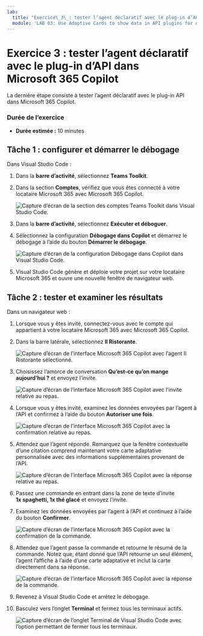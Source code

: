 ```yaml
---
lab:
  title: "Exercice\_3\_: tester l’agent déclaratif avec le plug-in d’API dans Microsoft\_365 Copilot"
  module: 'LAB 03: Use Adaptive Cards to show data in API plugins for declarative agents'
---
```


# Exercice 3 : tester l’agent déclaratif avec le plug-in d’API dans Microsoft 365 Copilot

La dernière étape consiste à tester l’agent déclaratif avec le plug-in API dans Microsoft 365 Copilot.

### Durée de l’exercice

- **Durée estimée :** 10 minutes

## Tâche 1 : configurer et démarrer le débogage

Dans Visual Studio Code :

1. Dans la **barre d’activité**, sélectionnez **Teams Toolkit**.
1. Dans la section **Comptes**, vérifiez que vous êtes connecté à votre locataire Microsoft 365 avec Microsoft 365 Copilot.

    ![Capture d’écran de la section des comptes Teams Toolkit dans Visual Studio Code.](../media/LAB_03/LAB_03/3-teams-toolkit-accounts.png)

1. Dans la **barre d’activité**, sélectionnez **Exécuter et déboguer**.
1. Sélectionnez la configuration **Débogage dans Copilot** et démarrez le débogage à l’aide du bouton **Démarrer le débogage**.  

    ![Capture d’écran de la configuration Débogage dans Copilot dans Visual Studio Code.](../media/LAB_03/LAB_03/3-visual-studio-code-start-debugging.png)

1. Visual Studio Code génère et déploie votre projet sur votre locataire Microsoft 365 et ouvre une nouvelle fenêtre de navigateur web.

## Tâche 2 : tester et examiner les résultats

Dans un navigateur web :

1. Lorsque vous y êtes invité, connectez-vous avec le compte qui appartient à votre locataire Microsoft 365 avec Microsoft 365 Copilot.
1. Dans la barre latérale, sélectionnez **Il Ristorante**.

    ![Capture d’écran de l’interface Microsoft 365 Copilot avec l’agent Il Ristorante sélectionné.](../media/LAB_03/LAB_03/3-copilot-select-agent.png)

1. Choisissez l’amorce de conversation **Qu’est-ce qu’on mange aujourd’hui ?** et envoyez l’invite.

    ![Capture d’écran de l’interface Microsoft 365 Copilot avec l’invite relative au repas.](../media/LAB_03/LAB_03/3-copilot-lunch-prompt.png)

1. Lorsque vous y êtes invité, examinez les données envoyées par l’agent à l’API et confirmez à l’aide du bouton **Autoriser une fois**.

    ![Capture d’écran de l’interface Microsoft 365 Copilot avec la confirmation relative au repas.](../media/LAB_03/LAB_03/3-copilot-lunch-confirm.png)

1. Attendez que l’agent réponde. Remarquez que la fenêtre contextuelle d’une citation comprend maintenant votre carte adaptative personnalisée avec des informations supplémentaires provenant de l’API.

    ![Capture d’écran de l’interface Microsoft 365 Copilot avec la réponse relative au repas.](../media/LAB_03/LAB_03/3-copilot-lunch-response.png)

1. Passez une commande en entrant dans la zone de texte d’invite **1x spaghetti, 1x thé glacé** et envoyez l’invite.
1. Examinez les données envoyées par l’agent à l’API et continuez à l’aide du bouton **Confirmer**.

    ![Capture d’écran de l’interface Microsoft 365 Copilot avec la confirmation de la commande.](../media/LAB_03/LAB_03/3-copilot-order-confirm.png)

1. Attendez que l’agent passe la commande et retourne le résumé de la commande. Notez que, étant donné que l’API retourne un seul élément, l’agent l’affiche à l’aide d’une carte adaptative et inclut la carte directement dans sa réponse.

    ![Capture d’écran de l’interface Microsoft 365 Copilot avec la réponse de la commande.](../media/LAB_03/LAB_03/3-copilot-order-response.png)

1. Revenez à Visual Studio Code et arrêtez le débogage.
1. Basculez vers l’onglet **Terminal** et fermez tous les terminaux actifs.

    ![Capture d’écran de l’onglet Terminal de Visual Studio Code avec l’option permettant de fermer tous les terminaux.](../media/LAB_03/LAB_03/3-visual-studio-code-close-terminal.png)
